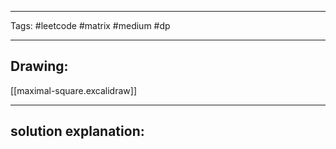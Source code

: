 

----

Tags: #leetcode #matrix #medium #dp

----

## Drawing:
[[maximal-square.excalidraw]]

----


## solution explanation:

